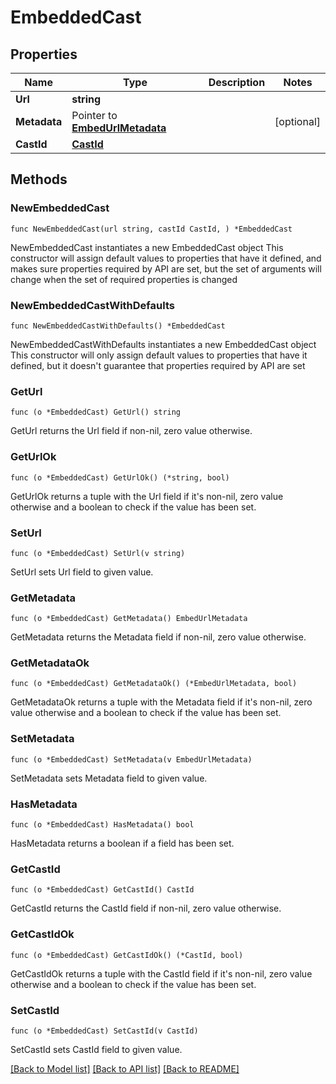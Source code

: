 # EmbeddedCast

## Properties

Name | Type | Description | Notes
------------ | ------------- | ------------- | -------------
**Url** | **string** |  | 
**Metadata** | Pointer to [**EmbedUrlMetadata**](EmbedUrlMetadata.md) |  | [optional] 
**CastId** | [**CastId**](CastId.md) |  | 

## Methods

### NewEmbeddedCast

`func NewEmbeddedCast(url string, castId CastId, ) *EmbeddedCast`

NewEmbeddedCast instantiates a new EmbeddedCast object
This constructor will assign default values to properties that have it defined,
and makes sure properties required by API are set, but the set of arguments
will change when the set of required properties is changed

### NewEmbeddedCastWithDefaults

`func NewEmbeddedCastWithDefaults() *EmbeddedCast`

NewEmbeddedCastWithDefaults instantiates a new EmbeddedCast object
This constructor will only assign default values to properties that have it defined,
but it doesn't guarantee that properties required by API are set

### GetUrl

`func (o *EmbeddedCast) GetUrl() string`

GetUrl returns the Url field if non-nil, zero value otherwise.

### GetUrlOk

`func (o *EmbeddedCast) GetUrlOk() (*string, bool)`

GetUrlOk returns a tuple with the Url field if it's non-nil, zero value otherwise
and a boolean to check if the value has been set.

### SetUrl

`func (o *EmbeddedCast) SetUrl(v string)`

SetUrl sets Url field to given value.


### GetMetadata

`func (o *EmbeddedCast) GetMetadata() EmbedUrlMetadata`

GetMetadata returns the Metadata field if non-nil, zero value otherwise.

### GetMetadataOk

`func (o *EmbeddedCast) GetMetadataOk() (*EmbedUrlMetadata, bool)`

GetMetadataOk returns a tuple with the Metadata field if it's non-nil, zero value otherwise
and a boolean to check if the value has been set.

### SetMetadata

`func (o *EmbeddedCast) SetMetadata(v EmbedUrlMetadata)`

SetMetadata sets Metadata field to given value.

### HasMetadata

`func (o *EmbeddedCast) HasMetadata() bool`

HasMetadata returns a boolean if a field has been set.

### GetCastId

`func (o *EmbeddedCast) GetCastId() CastId`

GetCastId returns the CastId field if non-nil, zero value otherwise.

### GetCastIdOk

`func (o *EmbeddedCast) GetCastIdOk() (*CastId, bool)`

GetCastIdOk returns a tuple with the CastId field if it's non-nil, zero value otherwise
and a boolean to check if the value has been set.

### SetCastId

`func (o *EmbeddedCast) SetCastId(v CastId)`

SetCastId sets CastId field to given value.



[[Back to Model list]](../README.md#documentation-for-models) [[Back to API list]](../README.md#documentation-for-api-endpoints) [[Back to README]](../README.md)


